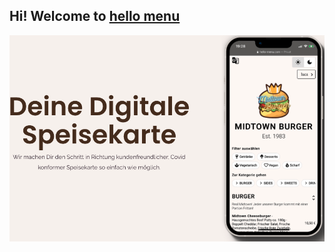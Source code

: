 ## Hi! Welcome to <a href="https://hello-menu.com">hello menu</a>
![hello menu GitHub Banner](https://github.com/hello-menu-dev/.github/blob/main/profile/github-banner.png)

